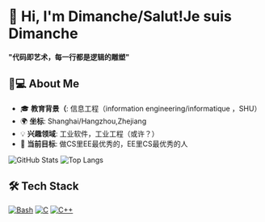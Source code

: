 # 👋 Hi, I'm Dimanche/Salut!Je suis Dimanche
**"代码即艺术，每一行都是逻辑的雕塑"** 
## 👨💻 About Me
- 🎓 **教育背景（**: 信息工程（information engineering/informatique ，SHU）
- 🌍 **坐标**: Shanghai/Hangzhou,Zhejiang
- 💡 **兴趣领域**: 工业软件，工业工程（或许？）
- 🚀 **当前目标**: 做CS里EE最优秀的，EE里CS最优秀的人

![GitHub Stats](https://github-readme-stats.vercel.app/api?username=AnalyseDeCircuit&theme=radical)
![Top Langs](https://github-readme-stats.vercel.app/api/top-langs/?username=AnalyseDeCircuit&layout=compact)

## 🛠️ Tech Stack

[![Bash](https://img.shields.io/badge/-Bash-4EAA25?logo=gnu-bash&logoColor=white)](https://www.gnu.org/software/bash/)
[![C](https://img.shields.io/badge/-C-A8B9CC?logo=c&logoColor=black)](https://en.cppreference.com/w/c/language)
[![C++](https://img.shields.io/badge/-C++-00599C?logo=c%2B%2B&logoColor=white)](https://isocpp.org/)


<!---
AnalyseDeCircuit/AnalyseDeCircuit is a ✨ special ✨ repository because its `README.md` (this file) appears on your GitHub profile.
You can click the Preview link to take a look at your changes.
--->
